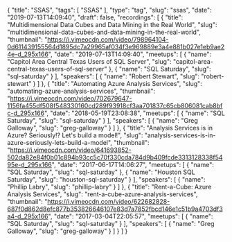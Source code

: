 {
  "title": "SSAS",
  "tags": [
    "SSAS"
  ],
  "type": "tag",
  "slug": "ssas",
  "date": "2019-07-13T14:09:40",
  "draft": false,
  "recordings": [
    {
      "title": "Multidimensional Data Cubes and Data Mining in the Real World",
      "slug": "multidimensional-data-cubes-and-data-mining-in-the-real-world",
      "thumbnail": "https://i.vimeocdn.com/video/798964104-0d611439155564d1895dc7a29965af034f3e969889e3a4e881b027e1eb9ae24e-d_295x166",
      "date": "2019-07-13T14:09:40",
      "meetups": [
        {
          "name": "Capitol Area Central Texas Users of SQL Server",
          "slug": "capitol-area-central-texas-users-of-sql-server"
        },
        {
          "name": "SQL Saturday",
          "slug": "sql-saturday"
        }
      ],
      "speakers": [
        {
          "name": "Robert Stewart",
          "slug": "robert-stewart"
        }
      ]
    },
    {
      "title": "Automating Azure Analysis Services",
      "slug": "automating-azure-analysis-services",
      "thumbnail": "https://i.vimeocdn.com/video/702679647-1156fa455df508f548330160cd289f93918cf3aa701837c65cb806081cab8bfc-d_295x166",
      "date": "2018-05-19T23:08:38",
      "meetups": [
        {
          "name": "SQL Saturday",
          "slug": "sql-saturday"
        }
      ],
      "speakers": [
        {
          "name": "Greg Galloway",
          "slug": "greg-galloway"
        }
      ]
    },
    {
      "title": "Analysis Services is in Azure? Seriously!? Let's build a model!",
      "slug": "analysis-services-is-in-azure-seriously-lets-build-a-model",
      "thumbnail": "https://i.vimeocdn.com/video/641693852-502da82e84f0b01c894b93cc5c70f330cda784d9b409fcde3313128338f5495e-d_295x166",
      "date": "2017-06-17T14:06:27",
      "meetups": [
        {
          "name": "SQL Saturday",
          "slug": "sql-saturday"
        },
        {
          "name": "Houston SQL Saturday",
          "slug": "houston-sql-saturday"
        }
      ],
      "speakers": [
        {
          "name": "Phillip Labry",
          "slug": "phillip-labry"
        }
      ]
    },
    {
      "title": "Rent-a-Cube: Azure Analysis Services",
      "slug": "rent-a-cube-azure-analysis-services",
      "thumbnail": "https://i.vimeocdn.com/video/622682828-687f0d862d8efc877b353826646107e83d7a7852fbcd146e1c51b9a4703df3a4-d_295x166",
      "date": "2017-03-04T22:05:57",
      "meetups": [
        {
          "name": "SQL Saturday",
          "slug": "sql-saturday"
        }
      ],
      "speakers": [
        {
          "name": "Greg Galloway",
          "slug": "greg-galloway"
        }
      ]
    }
  ]
}